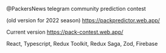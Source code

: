 @PackersNews telegram community prediction contest

(old version for 2022 season) https://packpredictor.web.app/

Current version https://pack-contest.web.app/

React, Typescript, Redux Toolkit, Redux Saga, Zod, Firebase
